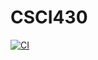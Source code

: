 # CSCI430

[![CI](https://github.com/PaulTheRobert/CSCI430/actions/workflows/main.yml/badge.svg)](https://github.com/PaulTheRobert/CSCI430/actions/workflows/main.yml)